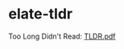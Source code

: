 # elate-tldr
Too Long Didn't Read: [TLDR.pdf](https://github.com/elateas/elate-tldr/blob/main/pdfs/TLDR.pdf)
